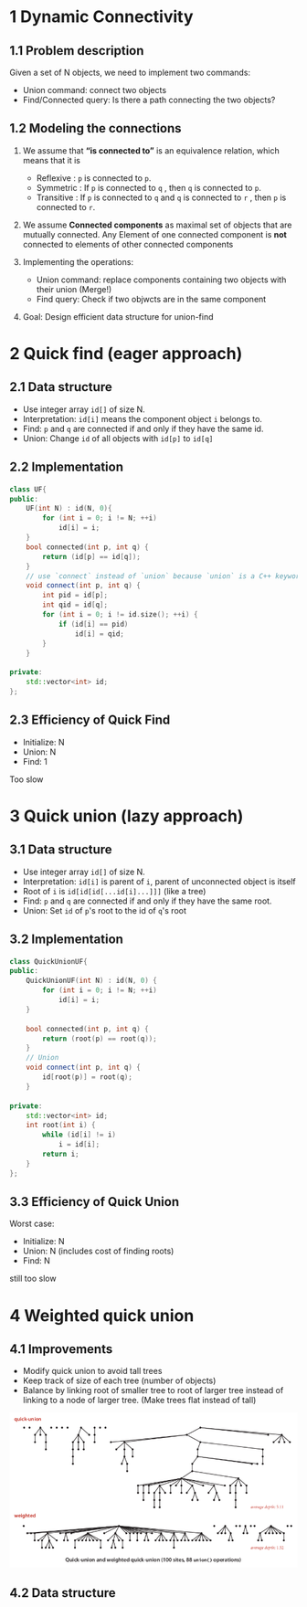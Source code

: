 # 1 Dynamic Connectivity
## 1.1 Problem description
Given a set of N objects, we need to implement two commands:
- Union command: connect two objects
- Find/Connected query: Is there a path connecting the two objects?

## 1.2 Modeling the connections
1. We assume that **“is connected to”** is an equivalence relation, which means that it is
   - Reflexive : `p` is connected to `p`.
   - Symmetric : If `p` is connected to `q` , then `q` is connected to `p`.
   - Transitive : If `p` is connected to `q` and `q` is connected to `r` , then `p` is connected to `r`.
  
2. We assume **Connected components** as maximal set of objects that are mutually connected. Any Element of one connected component is **not** connected to elements of other connected components

3. Implementing the operations:
   - Union command: replace components containing two objects with their union (Merge!)
   - Find query: Check if two objwcts are in the same component

4. Goal: Design efficient data structure for union-find

# 2 Quick find (eager approach)
## 2.1 Data structure
- Use integer array `id[]` of size N.
- Interpretation: `id[i]` means the component object `i` belongs to. 
- Find: `p` and `q` are connected if and only if they have the same id.
- Union: Change `id` of all objects with `id[p]` to `id[q]`

## 2.2 Implementation

```cpp
class UF{
public:
    UF(int N) : id(N, 0){
        for (int i = 0; i != N; ++i)
            id[i] = i;
    }
    bool connected(int p, int q) {
        return (id[p] == id[q]);
    }
    // use `connect` instead of `union` because `union` is a C++ keyword
    void connect(int p, int q) {
        int pid = id[p];
        int qid = id[q];
        for (int i = 0; i != id.size(); ++i) {
            if (id[i] == pid)
                id[i] = qid;
        }
    }

private:
    std::vector<int> id;
};
```

## 2.3 Efficiency of Quick Find
- Initialize: N
- Union: N
- Find: 1

Too slow

# 3 Quick union (lazy approach)
## 3.1 Data structure
- Use integer array `id[]` of size N.
- Interpretation: `id[i]` is parent of `i`, parent of unconnected object is itself
- Root of `i` is `id[id[id[...id[i]...]]]` (like a tree)
- Find: `p` and `q` are connected if and only if they have the same root.
- Union: Set `id` of `p`'s root to the id of `q`'s root

## 3.2 Implementation
```cpp
class QuickUnionUF{
public:
    QuickUnionUF(int N) : id(N, 0) {
        for (int i = 0; i != N; ++i)
            id[i] = i;
    }

    bool connected(int p, int q) {
        return (root(p) == root(q));
    }
    // Union
    void connect(int p, int q) {
        id[root(p)] = root(q);
    }

private:
    std::vector<int> id;
    int root(int i) {
        while (id[i] != i)
            i = id[i];
        return i;
    }
};
```
## 3.3 Efficiency of Quick Union
Worst case:
- Initialize: N
- Union: N (includes cost of finding roots)
- Find: N

still too slow

# 4 Weighted quick union
## 4.1 Improvements
- Modify quick union to avoid tall trees
- Keep track of size of each tree (number of objects)
- Balance by linking root of smaller tree to root of larger tree instead of linking to a node of larger tree. (Make trees flat instead of tall)

![Quick Union VS weighted Quick Union](Images/QU_VS_weightedQU.png)

## 4.2 Data structure
